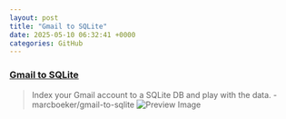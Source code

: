 ```yaml
---
layout: post
title: "Gmail to SQLite"
date: 2025-05-10 06:32:41 +0000
categories: GitHub
---
```


### [Gmail to SQLite](https://github.com/marcboeker/gmail-to-sqlite)

> Index your Gmail account to a SQLite DB and play with the data. - marcboeker/gmail-to-sqlite
![Preview Image](https://opengraph.githubassets.com/067c5cf3e0de9ad41ea7304f76530fd9499feac14abc7f3efac860c642ceb78f/marcboeker/gmail-to-sqlite)

